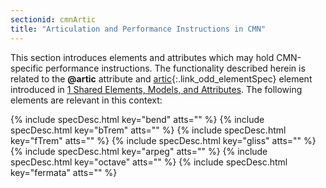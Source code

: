 ```yaml
---
sectionid: cmnArtic
title: "Articulation and Performance Instructions in CMN"
---
```




This section introduces elements and attributes which may hold CMN-specific performance
instructions. The functionality described herein is related to the **@artic**
attribute and [artic](/v3/elements/artic.html){:.link_odd_elementSpec} element introduced in <a class="link_ptr" title="Shared Elements, Models, and Attributes" href="/v3/guidelines/shared.html">1 Shared Elements, Models, and Attributes</a>. The
following elements are relevant in this context:



{% include specDesc.html key="bend" atts="" %}
{% include specDesc.html key="bTrem" atts="" %}
{% include specDesc.html key="fTrem" atts="" %}
{% include specDesc.html key="gliss" atts="" %}
{% include specDesc.html key="arpeg" atts="" %}
{% include specDesc.html key="octave" atts="" %}
{% include specDesc.html key="fermata" atts="" %}








